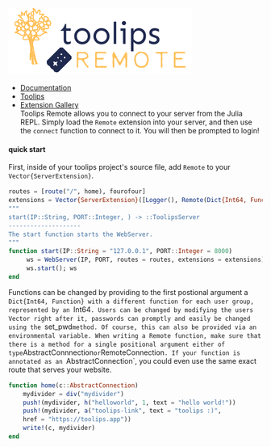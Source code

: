 <img src = "https://github.com/ChifiSource/image_dump/blob/main/toolips/toolipsremote.png"></img>

- [Documentation](doc.toolips.app/extensions/toolips_remote)
- [Toolips](https://github.com/ChifiSource/Toolips.jl)
- [Extension Gallery](https://toolips.app/?page=gallery&selected=remote)\
Toolips Remote allows you to connect to your server from the Julia REPL. Simply load the `Remote` extension into your server, and then use the `connect` function to connect to it. You will then be prompted to login!
#### quick start
First, inside of your toolips project's source file, add `Remote` to your `Vector{ServerExtension}`.
```julia
routes = [route("/", home), fourofour]
extensions = Vector{ServerExtension}([Logger(), Remote(Dict{Int64, Function}(1 => home))])
"""
start(IP::String, PORT::Integer, ) -> ::ToolipsServer
--------------------
The start function starts the WebServer.
"""
function start(IP::String = "127.0.0.1", PORT::Integer = 8000)
     ws = WebServer(IP, PORT, routes = routes, extensions = extensions)
     ws.start(); ws
end
```
Functions can be changed by providing to the first postional argument a `Dict{Int64, Function} with a different function for each user group, represented by an `Int64`. Users can be changed by modifying the users Vector right after it, passwords can promptly and easily be changed using the `set_pwd` method. Of course, this can also be provided via an environmental variable. When writing a Remote function, make sure that there is a method for a single positional argument either of type `AbstractConnnection` or `RemoteConnection`. If your function is annotated as an `AbstractConnection`, you could even use the same exact route that serves your website.
```julia
function home(c::AbstractConnection)
    mydivider = div("mydivider")
    push!(mydivider, h("helloworld", 1, text = "hello world!"))
    push!(mydivider, a("toolips-link", text = "toolips :)",
    href = "https://toolips.app"))
    write!(c, mydivider)
end
```

